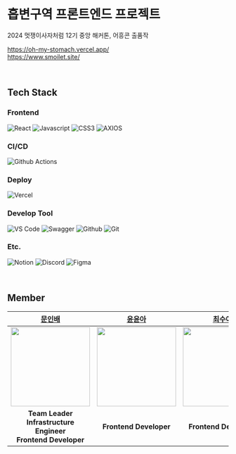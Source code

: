 # 흡변구역 프론트엔드 프로젝트
2024 멋쟁이사자처럼 12기 중앙 해커톤, 어흥콘 출품작

https://oh-my-stomach.vercel.app/
</br>
https://www.smoilet.site/

</br>

## Tech Stack
### Frontend
![React](https://img.shields.io/badge/react-61DAFB.svg?style=for-the-badge&logo=react&logoColor=white)
![Javascript](https://img.shields.io/badge/javascript-F7DF1E.svg?style=for-the-badge&logo=javascript&logoColor=white)
![CSS3](https://img.shields.io/badge/css3-1572B6.svg?style=for-the-badge&logo=css3&logoColor=white)
![AXIOS](https://img.shields.io/badge/axios-5A29E4.svg?style=for-the-badge&logo=axios&logoColor=white)

### CI/CD
![Github Actions](https://img.shields.io/badge/github_actions-2088FF?style=for-the-badge&logo=githubactions&logoColor=white)

### Deploy
![Vercel](https://img.shields.io/badge/vercel-000000?style=for-the-badge&logo=vercel&logoColor=white)

### Develop Tool
![VS Code](https://img.shields.io/badge/VSCode-2C2C32.svg?style=for-the-badge&logo=visual-studio-code&logoColor=22ABF3)
![Swagger](https://img.shields.io/badge/swagger-85EA2D?style=for-the-badge&logo=swagger&logoColor=white)
![Github](https://img.shields.io/badge/github-181717?style=for-the-badge&logo=github&logoColor=white)
![Git](https://img.shields.io/badge/git-F05032?style=for-the-badge&logo=git&logoColor=white)

### Etc.
![Notion](https://img.shields.io/badge/Notion-%23000000.svg?style=for-the-badge&logo=notion&logoColor=white)
![Discord](https://img.shields.io/badge/Discord-%235865F2.svg?style=for-the-badge&logo=discord&logoColor=white)
![Figma](https://img.shields.io/badge/Figma-F24E1E?style=for-the-badge&logo=Figma&logoColor=white)

</br>

## Member
|[문인배](https://github.com/MoonInbae)|[윤윤아](https://github.com/yun-as)|[최수아](https://github.com/sooa02)|
|:---:|:---:|:---:|
|<img src="https://github.com/MoonInbae.png" width="180" height="180" >|<img src="https://github.com/yun-as.png" width="180" height="180" >|<img src="https://github.com/sooa02.png" width="180" height="180" >|
| **Team Leader <br> Infrastructure Engineer <br> Frontend Developer** | **Frontend Developer**| **Frontend Developer** |
